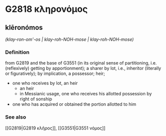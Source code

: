 # G2818 κληρονόμος

## klēronómos

_(klay-ron-om'-os | klay-roh-NOH-mose | klay-roh-NOH-mose)_

### Definition

from G2819 and the base of G3551 (in its original sense of partitioning, i.e. (reflexively) getting by apportionment); a sharer by lot, i.e., inheritor (literally or figuratively); by implication, a possessor; heir; 

- one who receives by lot, an heir
  - an heir
  - in Messianic usage, one who receives his allotted possession by right of sonship
- one who has acquired or obtained the portion allotted to him

### See also

[[G2819|G2819 κλῆρος]], [[G3551|G3551 νόμος]]
